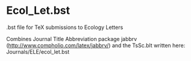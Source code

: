# Ecol_Let.bst
.bst file for TeX submissions to Ecology Letters 

Combines Journal Title Abbreviation package jabbrv (http://www.compholio.com/latex/jabbrv/) and the TsSc.blt written here: Journals/ELE/ecol_let.bst 

